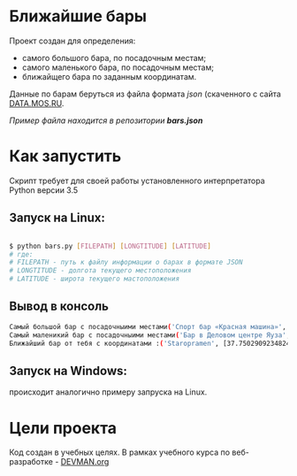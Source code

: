 # Ближайшие бары

Проект создан для определения:
 - самого большого бара, по посадочным местам;
 - самого маленького бара, по посадочным местам;
 - ближайщего бара по заданным координатам.

Данные по барам беруться из файла формата _json_ (скаченного с сайта  [DATA.MOS.RU](http://data.mos.ru/opendata/7710881420-bary).

_Пример файла находится в репозитории **bars.json**_

# Как запустить

Скрипт требует для своей работы установленного интерпретатора Python версии 3.5

## Запуск на Linux:

```bash

$ python bars.py [FILEPATH] [LONGTITUDE] [LATITUDE]
# где: 
# FILEPATH - путь к файлу информации о барах в формате JSON
# LONGTITUDE - долгота текущего местоположения
# LATITUDE - широта текущего мастоположения
```
## Вывод в консоль

```bash
Самый большой бар с посадочныими местами('Спорт бар «Красная машина»', 450)
Самый маленикий бар с посадочныими местами('Бар в Деловом центре Яуза', 0)
Ближайший бар от тебя c координатами :('Staropramen', [37.750290923482424, 55.61870614052117])
```

## Запуск на Windows:
происходит аналогично примеру запруска на Linux.

# Цели проекта

Код создан в учебных целях. В рамках учебного курса по веб-разработке - [DEVMAN.org](https://devman.org)
